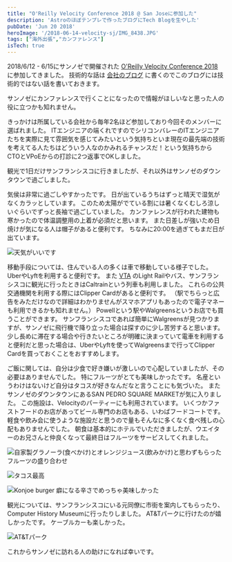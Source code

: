 ```yaml
---
title: "O'Reilly Velocity Conference 2018 @ San Joseに参加した"
description: 'Astroのほぼテンプレで作ったブログにTech Blogを生やした'
pubDate: 'Jun 20 2018'
heroImage: '/2018-06-14-velocity-sj/IMG_8438.JPG'
tags: ["海外出張","カンファレンス"]
isTech: true
---
```


2018/6/12 - 6/15にサンノゼで開催された [O'Reilly Velocity Conference 2018](https://conferences.oreilly.com/velocity/vl-ca) に参加してきました。
技術的な話は [会社のブログ](https://heartbeats.jp/hbblog/2018/06/velocity2018sj.html) に書くのでこのブログには技術的ではない話を書いておきます。

サンノゼにカンファレンスで行くことになったので情報がほしいなと思った人の役に立つかも知れません。

きっかけは所属している会社から毎年2名ほど参加しており今回そのメンバーに選ばれました。
ITエンジニアの端くれですのでシリコンバレーのITエンジニアたちを実際に見て雰囲気を感じてみたいという気持ちといま現在の最先端の技術を考えてる人たちはどういう人なのかみれるチャンスだ！という気持ちからCTOとVPoEからの打診に2つ返事でOKしました。

観光で1日だけサンフランシスコに行きましたが、それ以外はサンノゼのダウンタウンで過ごしました。

気侯は非常に過ごしやすかったです。
日が出ているうちはずっと晴天で湿気がなくカラッとしています。
このため太陽がでている割には暑くなくむしろ涼しいぐらいでずっと長袖で過ごしていました。
カンファレンスが行われた建物も寒かったので体温調整用の上着が必須だと思います。
また日差しが強いため日焼けが気になる人は帽子があると便利です。
ちなみに20:00を過ぎてもまだ日が出ています。

![天気がいいです](/2018-06-14-velocity-sj/IMG_8400.JPG)

移動手段については、住んでいる人の多くは車で移動している様子でした。
UberやLyftを利用すると便利です。
また [VTA](http://www.vta.org/) のLight Railやバス、サンフランシスコに観光に行ったときはCaltrainという列車も利用しました。
これらの公共交通機関を利用する際にはClipper Cardがあると便利です。
（駅でちらっと広告をみただけなので詳細はわかりませんがスマホアプリもあったので電子マネーも利用できるかも知れません。）
Powellという駅やWalgreensというお店でも買うことができます。
サンフランシスコであれば簡単にWalgreensが見つかりますが、サンノゼに飛行機で降り立った場合は探すのに少し苦労すると思います。
少し長めに滞在する場合や行きたいところが明確に決まっていて電車を利用すると便利だと思った場合は、UberやLyftを使ってWalgreensまで行ってClipper Cardを買っておくことをおすすめします。

ご飯に関しては、自分は少食で好き嫌いが激しいので心配していましたが、その必要はありませんでした。
特にフルーツがとても美味しかったです。
名産というわけはないけど自分はタコスが好きなんだなと言うことにも気づいた。
またサンノゼのダウンタウンにあるSAN PEDRO SQUARE MARKETが気に入りました。
この施設は、Velocityのパーティーにも利用されています。
いくつかファストフードのお店があってビール専門のお店もある、いわばフードコートです。
軽食や飲み会に使うような施設だと思うので量もそんなに多くなく食べ残しの心配もありませんでした。
朝食は基本的にホテルでいただきましたが、ウエイターのお兄さんと仲良くなって最終日はフルーツをサービスしてくれました。

![自家製グラノーラ(食べかけ)とオレンジジュース(飲みかけ)と思わずもらったフルーツの盛り合わせ](/2018-06-14-velocity-sj/IMG_8463.JPG)

![タコス最高](/2018-06-14-velocity-sj/IMG_8461.JPG)

![Konjoe burger 癖になる辛さでめっちゃ美味しかった](/2018-06-14-velocity-sj/IMG_8487.JPG)

観光については、サンフランシスコにいる元同僚に市街を案内してもらったり、Computer History Museumに行ったりしました。
AT&Tパークに行けたのが嬉しかったです。
ケーブルカーも楽しかった。

![AT&Tパーク](/2018-06-14-velocity-sj/IMG_8409.JPG)

これからサンノゼに訪れる人の助けになれば幸いです。

